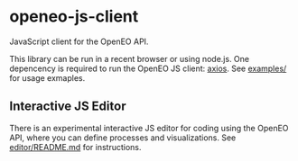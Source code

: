 # openeo-js-client
JavaScript client for the OpenEO API.

This library can be run in a recent browser or using node.js. One depencency is required to run the OpenEO JS client: [axios](https://github.com/axios/axios). See [examples/](examples/) for usage exmaples. 

## Interactive JS Editor

There is an experimental interactive JS editor for coding using the OpenEO API, where you can
define processes and visualizations.
See [editor/README.md](editor/README.md) for instructions.

